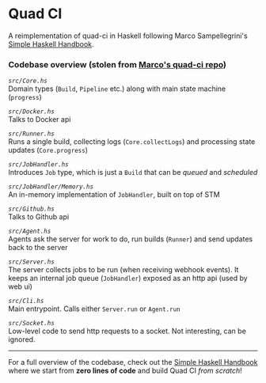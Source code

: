 # Quad CI

A reimplementation of quad-ci in Haskell following Marco Sampellegrini's [Simple Haskell Handbook](https://marcosampellegrini.com/simple-haskell-book).

### Codebase overview (stolen from [Marco's quad-ci repo](https://github.com/alpacaaa/quad-ci))

_`src/Core.hs`_  
Domain types (`Build`, `Pipeline` etc.) along with main state machine (`progress`)

_`src/Docker.hs`_  
Talks to Docker api

_`src/Runner.hs`_  
Runs a single build, collecting logs (`Core.collectLogs`) and processing state updates (`Core.progress`)

_`src/JobHandler.hs`_  
Introduces `Job` type, which is just a `Build` that can be _queued_ and _scheduled_

_`src/JobHandler/Memory.hs`_  
An in-memory implementation of `JobHandler`, built on top of STM

_`src/Github.hs`_  
Talks to Github api

_`src/Agent.hs`_  
Agents ask the server for work to do, run builds (`Runner`) and send updates back to the server

_`src/Server.hs`_  
The server collects jobs to be run (when receiving webhook events). It keeps an internal job queue (`JobHandler`) exposed as an http api (used by web ui)

_`src/Cli.hs`_  
Main entrypoint. Calls either `Server.run` or `Agent.run`

_`src/Socket.hs`_  
Low-level code to send http requests to a socket. Not interesting, can be ignored.

---

For a full overview of the codebase, check out the [Simple Haskell Handbook](https://marcosampellegrini.com/simple-haskell-book) where we start from **zero lines of code** and build Quad CI _from scratch_!

